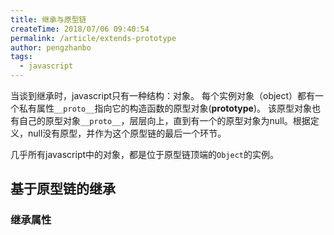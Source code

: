 ```yaml
---
title: 继承与原型链
createTime: 2018/07/06 09:40:54
permalink: /article/extends-prototype
author: pengzhanbo
tags: 
  - javascript
---
```


当谈到继承时，javascript只有一种结构：对象。
每个实例对象（object）都有一个私有属性`__proto__`指向它的构造函数的原型对象(__prototype__)。
该原型对象也有自己的原型对象`__proto__`，层层向上，直到有一个的原型对象为null。根据定义，null没有原型，并作为这个原型链的最后一个环节。

<!-- more -->

几乎所有javascript中的对象，都是位于原型链顶端的`Object`的实例。

## 基于原型链的继承

### 继承属性
